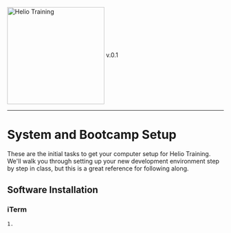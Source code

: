 <img src="https://heliotraining.com/wp-content/uploads/2016/10/heliologoreverseLG_logosm.png" alt="Helio Training" width="226" align="center"/> 
v.0.1

---------------

# System and Bootcamp Setup

These are the initial tasks to get your computer setup for 
Helio Training. We'll walk you through setting up your new
development environment step by step in class, but this is
a great reference for following along.

## Software Installation

### iTerm

    1. 